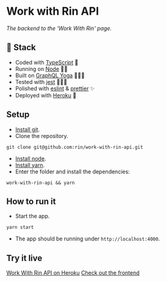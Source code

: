 # Work with Rin API
*The backend to the 'Work With Rin' page.*

## 🥞 Stack
- Coded with [TypeScript](https://www.typescriptlang.org/) 🤖
- Running on [Node](https://nodejs.org/en/) 🏃‍♀️
- Built on [GraphQL Yoga](https://github.com/prisma-labs/graphql-yoga) 🧘🏽‍♂️
- Tested with [jest](https://jestjs.io/) 🕵🏽‍♀️
- Polished with [eslint](https://eslint.org/) & [prettier](https://prettier.io/) ✨
- Deployed with [Heroku](http://heroku.com/) 🔧

## Setup
- [Install git](https://git-scm.com/book/en/v2/Getting-Started-Installing-Git).
- Clone the repository. 
```
git clone git@github.com:rin/work-with-rin-api.git
```
- [Install node](https://nodejs.org/en/download/package-manager/).
- [Install yarn](https://classic.yarnpkg.com/en/docs/install).
- Enter the folder and install the dependencies: 
```
work-with-rin-api && yarn
```

## How to run it
- Start the app. 
```
yarn start
```
- The app should be running under `http://localhost:4000`.

## Try it live
[Work With Rin API on Heroku](https://work-with-rin-api.herokuapp.com/)
[Check out the frontend](http://workwith.rinrae.com/)
